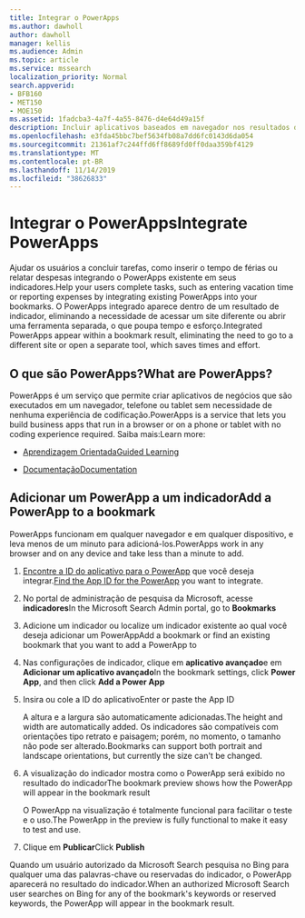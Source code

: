 ```yaml
---
title: Integrar o PowerApps
ms.author: dawholl
author: dawholl
manager: kellis
ms.audience: Admin
ms.topic: article
ms.service: mssearch
localization_priority: Normal
search.appverid:
- BFB160
- MET150
- MOE150
ms.assetid: 1fadcba3-4a7f-4a55-8476-d4e64d49a15f
description: Incluir aplicativos baseados em navegador nos resultados dos indicadores da pesquisa da Microsoft
ms.openlocfilehash: e3fda45bbc7bef5634fb08a7dd6fc0143d6da054
ms.sourcegitcommit: 21361af7c244ffd6ff8689fd0ff0daa359bf4129
ms.translationtype: MT
ms.contentlocale: pt-BR
ms.lasthandoff: 11/14/2019
ms.locfileid: "38626833"
---
```

# <a name="integrate-powerapps"></a><span data-ttu-id="1bade-103">Integrar o PowerApps</span><span class="sxs-lookup"><span data-stu-id="1bade-103">Integrate PowerApps</span></span>
   
<span data-ttu-id="1bade-104">Ajudar os usuários a concluir tarefas, como inserir o tempo de férias ou relatar despesas integrando o PowerApps existente em seus indicadores.</span><span class="sxs-lookup"><span data-stu-id="1bade-104">Help your users complete tasks, such as entering vacation time or reporting expenses by integrating existing PowerApps into your bookmarks.</span></span> <span data-ttu-id="1bade-105">O PowerApps integrado aparece dentro de um resultado de indicador, eliminando a necessidade de acessar um site diferente ou abrir uma ferramenta separada, o que poupa tempo e esforço.</span><span class="sxs-lookup"><span data-stu-id="1bade-105">Integrated PowerApps appear within a bookmark result, eliminating the need to go to a different site or open a separate tool, which saves times and effort.</span></span>
  
## <a name="what-are-powerapps"></a><span data-ttu-id="1bade-106">O que são PowerApps?</span><span class="sxs-lookup"><span data-stu-id="1bade-106">What are PowerApps?</span></span>

<span data-ttu-id="1bade-107">PowerApps é um serviço que permite criar aplicativos de negócios que são executados em um navegador, telefone ou tablet sem necessidade de nenhuma experiência de codificação.</span><span class="sxs-lookup"><span data-stu-id="1bade-107">PowerApps is a service that lets you build business apps that run in a browser or on a phone or tablet with no coding experience required.</span></span> <span data-ttu-id="1bade-108">Saiba mais:</span><span class="sxs-lookup"><span data-stu-id="1bade-108">Learn more:</span></span>
  
- [<span data-ttu-id="1bade-109">Aprendizagem Orientada</span><span class="sxs-lookup"><span data-stu-id="1bade-109">Guided Learning</span></span>](https://docs.microsoft.com/learn/browse/?products=powerapps)
    
- [<span data-ttu-id="1bade-110">Documentação</span><span class="sxs-lookup"><span data-stu-id="1bade-110">Documentation</span></span>](https://docs.microsoft.com/powerapps/)
    
## <a name="add-a-powerapp-to-a-bookmark"></a><span data-ttu-id="1bade-111">Adicionar um PowerApp a um indicador</span><span class="sxs-lookup"><span data-stu-id="1bade-111">Add a PowerApp to a bookmark</span></span>

<span data-ttu-id="1bade-112">PowerApps funcionam em qualquer navegador e em qualquer dispositivo, e leva menos de um minuto para adicioná-los.</span><span class="sxs-lookup"><span data-stu-id="1bade-112">PowerApps work in any browser and on any device and take less than a minute to add.</span></span>
  
1. <span data-ttu-id="1bade-113">[Encontre a ID do aplicativo para o PowerApp](https://docs.microsoft.com/powerapps/maker/canvas-apps/get-sessionid#get-an-app-id) que você deseja integrar.</span><span class="sxs-lookup"><span data-stu-id="1bade-113">[Find the App ID for the PowerApp](https://docs.microsoft.com/powerapps/maker/canvas-apps/get-sessionid#get-an-app-id) you want to integrate.</span></span>
    
2. <span data-ttu-id="1bade-114">No portal de administração de pesquisa da Microsoft, acesse **indicadores**</span><span class="sxs-lookup"><span data-stu-id="1bade-114">In the Microsoft Search Admin portal, go to **Bookmarks**</span></span>
    
3. <span data-ttu-id="1bade-115">Adicione um indicador ou localize um indicador existente ao qual você deseja adicionar um PowerApp</span><span class="sxs-lookup"><span data-stu-id="1bade-115">Add a bookmark or find an existing bookmark that you want to add a PowerApp to</span></span>
    
4. <span data-ttu-id="1bade-116">Nas configurações de indicador, clique em **aplicativo avançado**e em **Adicionar um aplicativo avançado**</span><span class="sxs-lookup"><span data-stu-id="1bade-116">In the bookmark settings, click **Power App**, and then click **Add a Power App**</span></span>
    
5. <span data-ttu-id="1bade-117">Insira ou cole a ID do aplicativo</span><span class="sxs-lookup"><span data-stu-id="1bade-117">Enter or paste the App ID</span></span>
    
    <span data-ttu-id="1bade-118">A altura e a largura são automaticamente adicionadas.</span><span class="sxs-lookup"><span data-stu-id="1bade-118">The height and width are automatically added.</span></span> <span data-ttu-id="1bade-119">Os indicadores são compatíveis com orientações tipo retrato e paisagem; porém, no momento, o tamanho não pode ser alterado.</span><span class="sxs-lookup"><span data-stu-id="1bade-119">Bookmarks can support both portrait and landscape orientations, but currently the size can't be changed.</span></span>
    
6. <span data-ttu-id="1bade-120">A visualização do indicador mostra como o PowerApp será exibido no resultado do indicador</span><span class="sxs-lookup"><span data-stu-id="1bade-120">The bookmark preview shows how the PowerApp will appear in the bookmark result</span></span>
    
    <span data-ttu-id="1bade-121">O PowerApp na visualização é totalmente funcional para facilitar o teste e o uso.</span><span class="sxs-lookup"><span data-stu-id="1bade-121">The PowerApp in the preview is fully functional to make it easy to test and use.</span></span>
    
7. <span data-ttu-id="1bade-122">Clique em **Publicar**</span><span class="sxs-lookup"><span data-stu-id="1bade-122">Click **Publish**</span></span>
    
<span data-ttu-id="1bade-123">Quando um usuário autorizado da Microsoft Search pesquisa no Bing para qualquer uma das palavras-chave ou reservadas do indicador, o PowerApp aparecerá no resultado do indicador.</span><span class="sxs-lookup"><span data-stu-id="1bade-123">When an authorized Microsoft Search user searches on Bing for any of the bookmark's keywords or reserved keywords, the PowerApp will appear in the bookmark result.</span></span>
